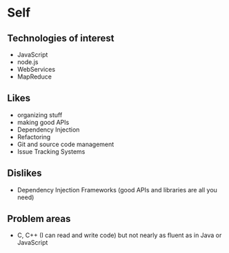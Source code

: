 # Self #

## Technologies of interest ##

- JavaScript
- node.js
- WebServices
- MapReduce

## Likes ##

- organizing stuff
- making good APIs
- Dependency Injection
- Refactoring
- Git and source code management
- Issue Tracking Systems

## Dislikes ##

- Dependency Injection Frameworks (good APIs and libraries are all you need)

## Problem areas ##

- C, C++ (I can read and write code) but not nearly as fluent as in Java or JavaScript